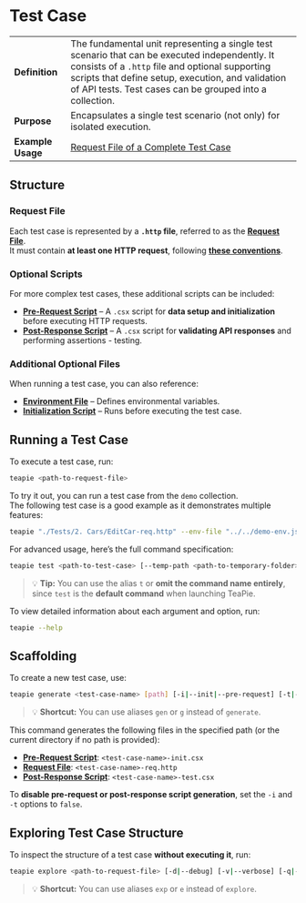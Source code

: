 # Test Case

|   |   |
|----------------------|----------------|
| **Definition**       | The fundamental unit representing a single test scenario that can be executed independently. It consists of a `.http` file and optional supporting scripts that define setup, execution, and validation of API tests. Test cases can be grouped into a collection. |
| **Purpose**         | Encapsulates a single test scenario (not only) for isolated execution. |
| **Example Usage**   | [Request File of a Complete Test Case](https://github.com/Kros-sk/TeaPie/blob/master/demo/Tests/1.%20Customers/AddCustomer-req.http) |

## Structure

### Request File

Each test case is represented by a **`.http` file**, referred to as the **[Request File](request-file.md)**.  
It must contain **at least one HTTP request**, following [**these conventions**](https://learn.microsoft.com/en-us/aspnet/core/test/http-files?view=aspnetcore-9.0).

### Optional Scripts

For more complex test cases, these additional scripts can be included:

- [**Pre-Request Script**](pre-request-script.md) – A `.csx` script for **data setup and initialization** before executing HTTP requests.
- [**Post-Response Script**](post-response-script.md) – A `.csx` script for **validating API responses** and performing assertions - testing.

### Additional Optional Files

When running a test case, you can also reference:

- **[Environment File](../environments.md#environment-file)** – Defines environmental variables.
- **[Initialization Script](../initialization-script.md)** – Runs before executing the test case.

## Running a Test Case

To execute a test case, run:

```sh
teapie <path-to-request-file>
```

To try it out, you can run a test case from the `demo` collection.  
The following test case is a good example as it demonstrates multiple features:

```sh
teapie "./Tests/2. Cars/EditCar-req.http" --env-file "../../demo-env.json" -i "../../init.csx"
```

For advanced usage, here’s the full command specification:

```sh
teapie test <path-to-test-case> [--temp-path <path-to-temporary-folder>] [-d|--debug] [-v|--verbose] [-q|--quiet] [--log-level <minimal-log-level>] [--log-file <path-to-log-file>] [--log-file-log-level <minimal-log-level-for-log-file>] [-e|--env|--environment <environment-name>] [--env-file|--environment-file <path-to-environment-file>] [-r|--report-file <path-to-report-file>] [-i|--init-script|--initialization-script <path-to-initialization-script>]
```

> 💡 **Tip:** You can use the alias `t` or **omit the command name entirely**, since `test` is the **default command** when launching TeaPie.

To view detailed information about each argument and option, run:

```sh
teapie --help
```

## Scaffolding

To create a new test case, use:

```sh
teapie generate <test-case-name> [path] [-i|--init|--pre-request] [-t|--test|--post-response]
```

> 💡 **Shortcut:** You can use aliases `gen` or `g` instead of `generate`.

This command generates the following files in the specified path (or the current directory if no path is provided):

- [**Pre-Request Script**](pre-request-script.md): `<test-case-name>-init.csx`
- [**Request File**](request-file.md): `<test-case-name>-req.http`
- [**Post-Response Script**](post-response-script.md): `<test-case-name>-test.csx`

To **disable pre-request or post-response script generation**, set the `-i` and `-t` options to `false`.

## Exploring Test Case Structure

To inspect the structure of a test case **without executing it**, run:

```sh
teapie explore <path-to-request-file> [-d|--debug] [-v|--verbose] [-q|--quiet] [--log-level <minimal-log-level>] [--log-file <path-to-log-file>] [--log-file-log-level <minimal-log-level-for-log-file>] [--env-file|--environment-file <path-to-environment-file>] [-i|--init-script|--initialization-script <path-to-initialization-script>]
```

> 💡 **Shortcut:** You can use aliases `exp` or `e` instead of `explore`.
